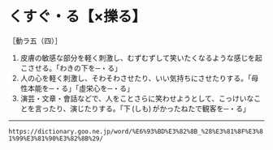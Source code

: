 # くすぐ・る【×擽る】

［動ラ五（四）］
1. 皮膚の敏感な部分を軽く刺激し、むずむずして笑いたくなるような感じを起こさせる。「わきの下を─・る」
2. 人の心を軽く刺激し、そわそわさせたり、いい気持ちにさせたりする。「母性本能を─・る」「虛栄心を─・る」
3. 演芸・文章・會話などで、人をことさらに笑わせようとして、こっけいなことを言ったり、演じたりする。「下 (しも) がかったねたで観客を─・る」

---
`https://dictionary.goo.ne.jp/word/%E6%93%BD%E3%82%8B_%28%E3%81%8F%E3%81%99%E3%81%90%E3%82%8B%29/`
